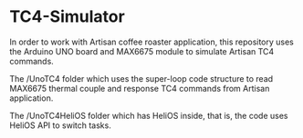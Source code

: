 # TC4-Simulator
In order to work with Artisan coffee roaster application, this repository uses the Arduino UNO board and MAX6675 module to simulate Artisan TC4 commands.

The /UnoTC4 folder which uses the super-loop code structure to read MAX6675 thermal couple and response TC4 commands from Artisan application.

The /UnoTC4HeliOS folder which has HeliOS inside, that is, the code uses HeliOS API to switch tasks.
